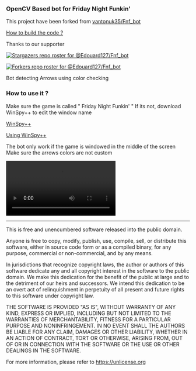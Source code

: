 ### OpenCV Based bot for Friday Night Funkin'

This project have been forked from [vantonuk35/Fnf_bot](https://github.com/vantonuk35/Fnf_bot)

[How to build the code ?](https://edouard127.github.io/Fnf_bot/)

Thanks to our supporter

[![Stargazers repo roster for @Edouard127/Fnf_bot](https://reporoster.com/stars/dark/notext/Edouard127/Fnf_bot)](https://github.com/Edouard127/Fnf_bot/stargazers)

[![Forkers repo roster for @Edouard127/Fnf_bot](https://reporoster.com/forks/dark/notext/Edouard127/Fnf_bot)](https://github.com/Edouard127/Fnf_bot/network/members)

Bot detecting Arrows using color checking


### How to use it ?

Make sure the game is called " Friday Night Funkin' "
If its not, download WinSpy++ to edit the window name 

[WinSpy++](http://www.catch22.net/assets/files/software/WinSpy17.zip)

[Using WinSpy++](https://user-images.githubusercontent.com/46357922/124819170-eb600300-df39-11eb-8fb4-dfbb64d7ad1d.mp4)

The bot only work if the game is windowed in the middle of the screen
Make sure the arrows colors are not custom



![](https://cdn.discordapp.com/attachments/811283553114390528/863195122585305098/8mb.video-iJO-Mb93XZv5.mp4)


_______________________
This is free and unencumbered software released into the public domain.

Anyone is free to copy, modify, publish, use, compile, sell, or
distribute this software, either in source code form or as a compiled
binary, for any purpose, commercial or non-commercial, and by any
means.

In jurisdictions that recognize copyright laws, the author or authors
of this software dedicate any and all copyright interest in the
software to the public domain. We make this dedication for the benefit
of the public at large and to the detriment of our heirs and
successors. We intend this dedication to be an overt act of
relinquishment in perpetuity of all present and future rights to this
software under copyright law.

THE SOFTWARE IS PROVIDED "AS IS", WITHOUT WARRANTY OF ANY KIND,
EXPRESS OR IMPLIED, INCLUDING BUT NOT LIMITED TO THE WARRANTIES OF
MERCHANTABILITY, FITNESS FOR A PARTICULAR PURPOSE AND NONINFRINGEMENT.
IN NO EVENT SHALL THE AUTHORS BE LIABLE FOR ANY CLAIM, DAMAGES OR
OTHER LIABILITY, WHETHER IN AN ACTION OF CONTRACT, TORT OR OTHERWISE,
ARISING FROM, OUT OF OR IN CONNECTION WITH THE SOFTWARE OR THE USE OR
OTHER DEALINGS IN THE SOFTWARE.

For more information, please refer to <https://unlicense.org>










